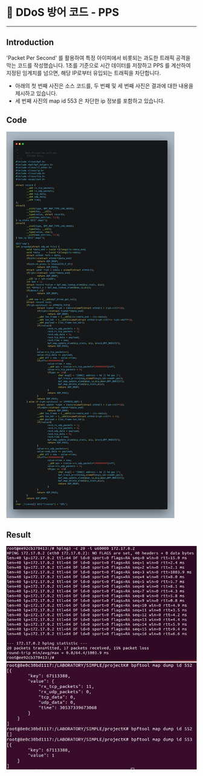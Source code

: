 
# 🚀  DDoS 방어 코드 - PPS
---
## Introduction

'Packet Per Second' 를 활용하여 특정 아이피에서 비롯되는 과도한 트래픽 공격을 막는 코드를 작성했습니다. 1초를 기준으로 시간 데이터를 저장하고 PPS 를 계산하여 지정된 임계치를 넘으면, 
해당 IP로부터 유입되는 트래픽을 차단합니다.

- 아래의 첫 번째 사진은 소스 코드를, 두 번째 및 세 번째 사진은 결과에 대한 내용을 제시하고 있습니다. 
- 세 번째 사진의 map id 553 은 차단한 ip 정보를 포함하고 있습니다.
## Code
![code](./img/pps_3.png)


## Result

![code](./img/pps_1.jpg)
![code](./img/pps_2.jpg)
